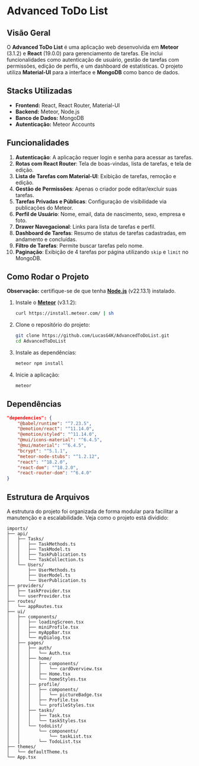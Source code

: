 # Advanced ToDo List

## Visão Geral
O **Advanced ToDo List** é uma aplicação web desenvolvida em **Meteor** (3.1.2) e **React** (19.0.0) para gerenciamento de tarefas. Ele inclui funcionalidades como autenticação de usuário, gestão de tarefas com permissões, edição de perfis, e um dashboard de estatísticas. O projeto utiliza **Material-UI** para a interface e **MongoDB** como banco de dados.

## Stacks Utilizadas
- **Frontend:** React, React Router, Material-UI
- **Backend:** Meteor, Node.js
- **Banco de Dados:** MongoDB
- **Autenticação:** Meteor Accounts

## Funcionalidades
1. **Autenticação**: A aplicação requer login e senha para acessar as tarefas.
2. **Rotas com React Router**: Tela de boas-vindas, lista de tarefas, e tela de edição.
3. **Lista de Tarefas com Material-UI**: Exibição de tarefas, remoção e edição.
4. **Gestão de Permissões**: Apenas o criador pode editar/excluir suas tarefas.
5. **Tarefas Privadas e Públicas**: Configuração de visibilidade via publicações do Meteor.
6. **Perfil de Usuário**: Nome, email, data de nascimento, sexo, empresa e foto.
7. **Drawer Navegacional**: Links para lista de tarefas e perfil.
8. **Dashboard de Tarefas**: Resumo de status de tarefas cadastradas, em andamento e concluídas.
9. **Filtro de Tarefas**: Permite buscar tarefas pelo nome.
10. **Paginação**: Exibição de 4 tarefas por página utilizando `skip` e `limit` no MongoDB.

## Como Rodar o Projeto

**Observação:** certifique-se de que tenha [**Node.js**](https://nodejs.org/en) (v22.13.1) instalado.

1. Instale o [**Meteor**](https://www.meteor.com/) (v3.1.2): 

   ```sh
   curl https://install.meteor.com/ | sh
   ```
2. Clone o repositório do projeto:
   ```sh
   git clone https://github.com/LucasG4K/AdvancedToDoList.git
   cd AdvancedToDoList
   ```
3. Instale as dependências:
   ```sh
   meteor npm install
   ```
4. Inicie a aplicação:
   ```sh
   meteor
   ```

## Dependências
```json
"dependencies": {
    "@babel/runtime": "^7.23.5",
    "@emotion/react": "^11.14.0",
    "@emotion/styled": "^11.14.0",
    "@mui/icons-material": "^6.4.5",
    "@mui/material": "^6.4.5",
    "bcrypt": "^5.1.1",
    "meteor-node-stubs": "^1.2.12",
    "react": "^18.2.0",
    "react-dom": "^18.2.0",
    "react-router-dom": "^6.4.0"
}
```

## Estrutura de Arquivos
A estrutura do projeto foi organizada de forma modular para facilitar a manutenção e a escalabilidade. Veja como o projeto está dividido:

```
imports/
├── api/
│   ├── Tasks/
│   │   ├── TaskMethods.ts
│   │   ├── TaskModel.ts
│   │   ├── TaskPublication.ts
│   │   └── TaskCollection.ts
│   └── Users/
│       ├── UserMethods.ts
│       ├── UserModel.ts
│       └── UserPublication.ts
├── providers/
│   ├── taskProvider.tsx
│   └── userProvider.tsx
├── routes/
│   └── appRoutes.tsx
├── ui/
│   ├── components/
│   │   ├── loadingScreen.tsx
│   │   ├── miniProfile.tsx
│   │   ├── myAppBar.tsx
│   │   └── myDialog.tsx
│   ├── pages/
│   │   ├── auth/
│   │   │   └── Auth.tsx
│   │   ├── home/
│   │   │   ├── components/
│   │   │   │   └── cardOverview.tsx
│   │   │   ├── Home.tsx
│   │   │   └── homeStyles.tsx
│   │   ├── profile/
│   │   │   ├── components/
│   │   │   │   └── pictureBadge.tsx
│   │   │   ├── Profile.tsx
│   │   │   └── profileStyles.tsx
│   │   ├── tasks/
│   │   │   ├── Task.tsx
│   │   │   └── taskStyles.tsx
│   │   └── todoList/
│   │       └── components/
│   │           └── taskList.tsx
│   │       └── TodoList.tsx
├── themes/
│   └── defaultTheme.ts
└── App.tsx
```
